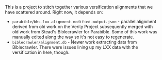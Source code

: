 This is a project to stitch together various versification alignments that we have scattered around. Right now, it depends on:

 - `parabible/bhs-lxx-alignment-modified-output.json` - parallel alignment derived from old work on the Verity Project subsequently merged with old work from Stead's Biblecrawler for Parabible. Some of this work was manually edited along the way so it's not easy to regenerate.
 - `biblecrawler/alignment.db` - Newer work extracting data from Biblecrawler. There were issues lining up my LXX data with the versification in here, though.